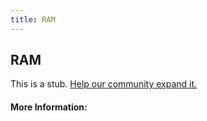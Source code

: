 ```yaml
---
title: RAM
---
```


## RAM

This is a stub. [Help our community expand it.](https://github.com/freeCodeCamp/guide-articles/tree/master/articles/Computer-Hardware/RAM/index.md)

<!-- The article goes here, in GitHub-flavored Markdown. Feel free to add YouTube videos, images, and CodePen/JSBin embeds  -->

#### More Information:
<!-- Please add any articles you think might be helpful to read before writing the article -->


